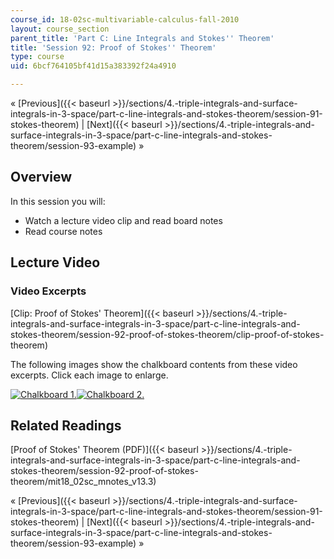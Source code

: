 ```yaml
---
course_id: 18-02sc-multivariable-calculus-fall-2010
layout: course_section
parent_title: 'Part C: Line Integrals and Stokes'' Theorem'
title: 'Session 92: Proof of Stokes'' Theorem'
type: course
uid: 6bcf764105bf41d15a383392f24a4910

---
```


« [Previous]({{< baseurl >}}/sections/4.-triple-integrals-and-surface-integrals-in-3-space/part-c-line-integrals-and-stokes-theorem/session-91-stokes-theorem) | [Next]({{< baseurl >}}/sections/4.-triple-integrals-and-surface-integrals-in-3-space/part-c-line-integrals-and-stokes-theorem/session-93-example) »

Overview
--------

In this session you will:

*   Watch a lecture video clip and read board notes
*   Read course notes

Lecture Video
-------------

### Video Excerpts

[Clip: Proof of Stokes' Theorem]({{< baseurl >}}/sections/4.-triple-integrals-and-surface-integrals-in-3-space/part-c-line-integrals-and-stokes-theorem/session-92-proof-of-stokes-theorem/clip-proof-of-stokes-theorem)

The following images show the chalkboard contents from these video excerpts. Click each image to enlarge.

[![Chalkboard 1.](/coursemedia/18-02sc-multivariable-calculus-fall-2010/8e5cef595cff37438541e7a31b5ebacf_MIT18_02SC_L31Brds_8a.png)](/coursemedia/18-02sc-multivariable-calculus-fall-2010/03374c30ea5fd9fcde52c6dde22b767e_MIT18_02SC_L31Brds_8.png "Open in a new window.")[![Chalkboard 2.](/coursemedia/18-02sc-multivariable-calculus-fall-2010/192a11a4cea0b5bf8de556d7ffe7cb30_MIT18_02SC_L31Brds_9a.png)](/coursemedia/18-02sc-multivariable-calculus-fall-2010/1dc6297a9050e602890fecf4d8c5f24c_MIT18_02SC_L31Brds_9.png "Open in a new window.")

Related Readings
----------------

[Proof of Stokes' Theorem (PDF)]({{< baseurl >}}/sections/4.-triple-integrals-and-surface-integrals-in-3-space/part-c-line-integrals-and-stokes-theorem/session-92-proof-of-stokes-theorem/mit18_02sc_mnotes_v13.3)

« [Previous]({{< baseurl >}}/sections/4.-triple-integrals-and-surface-integrals-in-3-space/part-c-line-integrals-and-stokes-theorem/session-91-stokes-theorem) | [Next]({{< baseurl >}}/sections/4.-triple-integrals-and-surface-integrals-in-3-space/part-c-line-integrals-and-stokes-theorem/session-93-example) »
